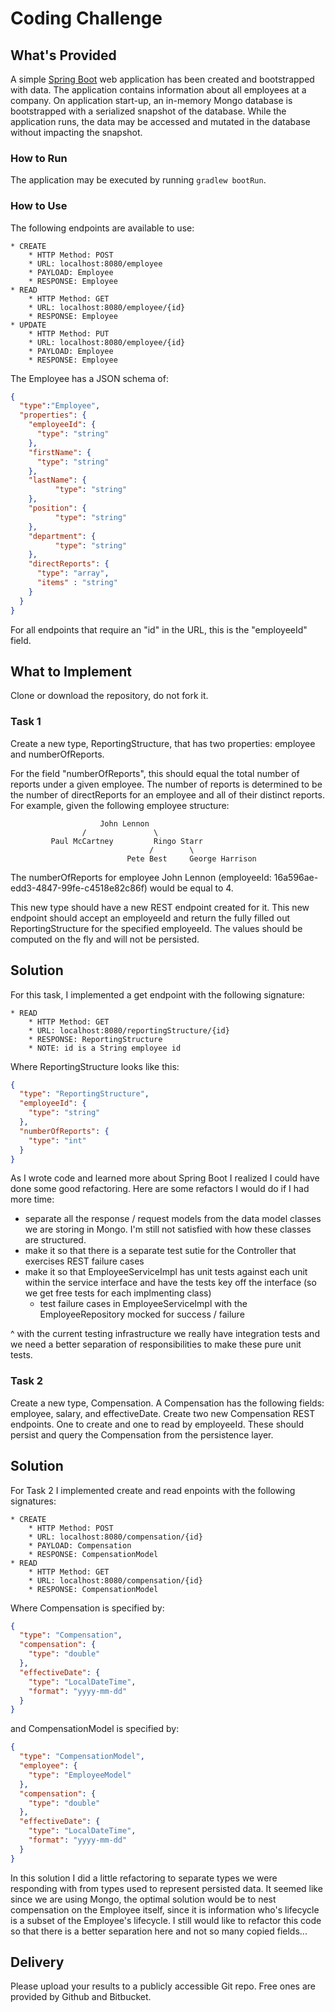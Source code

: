 # Coding Challenge
## What's Provided
A simple [Spring Boot](https://projects.spring.io/spring-boot/) web application has been created and bootstrapped 
with data. The application contains information about all employees at a company. On application start-up, an in-memory 
Mongo database is bootstrapped with a serialized snapshot of the database. While the application runs, the data may be
accessed and mutated in the database without impacting the snapshot.

### How to Run
The application may be executed by running `gradlew bootRun`.

### How to Use
The following endpoints are available to use:
```
* CREATE
    * HTTP Method: POST 
    * URL: localhost:8080/employee
    * PAYLOAD: Employee
    * RESPONSE: Employee
* READ
    * HTTP Method: GET 
    * URL: localhost:8080/employee/{id}
    * RESPONSE: Employee
* UPDATE
    * HTTP Method: PUT 
    * URL: localhost:8080/employee/{id}
    * PAYLOAD: Employee
    * RESPONSE: Employee
```
The Employee has a JSON schema of:
```json
{
  "type":"Employee",
  "properties": {
    "employeeId": {
      "type": "string"
    },
    "firstName": {
      "type": "string"
    },
    "lastName": {
          "type": "string"
    },
    "position": {
          "type": "string"
    },
    "department": {
          "type": "string"
    },
    "directReports": {
      "type": "array",
      "items" : "string"
    }
  }
}
```
For all endpoints that require an "id" in the URL, this is the "employeeId" field.

## What to Implement
Clone or download the repository, do not fork it.

### Task 1
Create a new type, ReportingStructure, that has two properties: employee and numberOfReports.

For the field "numberOfReports", this should equal the total number of reports under a given employee. The number of 
reports is determined to be the number of directReports for an employee and all of their distinct reports. For example, 
given the following employee structure:
```
                    John Lennon
                /               \
         Paul McCartney         Ringo Starr
                               /        \
                          Pete Best     George Harrison
```
The numberOfReports for employee John Lennon (employeeId: 16a596ae-edd3-4847-99fe-c4518e82c86f) would be equal to 4. 

This new type should have a new REST endpoint created for it. This new endpoint should accept an employeeId and return 
the fully filled out ReportingStructure for the specified employeeId. The values should be computed on the fly and will 
not be persisted.

## Solution 

For this task, I implemented a get endpoint with the following signature: 

```
* READ
    * HTTP Method: GET 
    * URL: localhost:8080/reportingStructure/{id}
    * RESPONSE: ReportingStructure 
    * NOTE: id is a String employee id
```

Where ReportingStructure looks like this:

```json
{
  "type": "ReportingStructure",
  "employeeId": {
    "type": "string"
  },
  "numberOfReports": {
    "type": "int"
  }
}

```

As I wrote code and learned more about Spring Boot I realized I could have done some good refactoring. Here are some 
refactors I would do if I had more time: 

- separate all the response / request models from the data model classes we are storing in Mongo. I'm still not satisfied with how these classes are structured. 
- make it so that there is a separate test sutie for the Controller that exercises REST failure cases 
- make it so that EmployeeServiceImpl has unit tests against each unit within the service interface and have the tests key off the interface (so we get free tests for each implmenting class)
  - test failure cases in EmployeeServiceImpl with the EmployeeRepository mocked for success / failure

^ with the current testing infrastructure we really have integration tests and we need a better separation of 
responsibilities to make these pure unit tests. 

### Task 2
Create a new type, Compensation. A Compensation has the following fields: employee, salary, and effectiveDate. Create 
two new Compensation REST endpoints. One to create and one to read by employeeId. These should persist and query the 
Compensation from the persistence layer.

## Solution 

For Task 2 I implemented create and read enpoints with the following signatures: 

```
* CREATE
    * HTTP Method: POST 
    * URL: localhost:8080/compensation/{id}
    * PAYLOAD: Compensation
    * RESPONSE: CompensationModel 
* READ
    * HTTP Method: GET 
    * URL: localhost:8080/compensation/{id}
    * RESPONSE: CompensationModel 
```

Where Compensation is specified by: 

```json
{
  "type": "Compensation",
  "compensation": {
    "type": "double"
  },
  "effectiveDate": {
    "type": "LocalDateTime",
    "format": "yyyy-mm-dd"
  }
}
```

and CompensationModel is specified by: 

```json
{
  "type": "CompensationModel",
  "employee": {
    "type": "EmployeeModel"
  },
  "compensation": {
    "type": "double"
  },
  "effectiveDate": {
    "type": "LocalDateTime",
    "format": "yyyy-mm-dd"
  }
}
```

In this solution I did a little refactoring to separate types we were responding with from types used to represent 
persisted data. It seemed like since we are using Mongo, the optimal solution would be to nest compensation on the 
Employee itself, since it is information who's lifecycle is a subset of the Employee's lifecycle. I still would like 
to refactor this code so that there is a better separation here and not so many copied fields...


## Delivery
Please upload your results to a publicly accessible Git repo. Free ones are provided by Github and Bitbucket.
